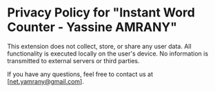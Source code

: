 # Privacy Policy for "Instant Word Counter - Yassine AMRANY"

This extension does not collect, store, or share any user data. All functionality is executed locally on the user's device. No information is transmitted to external servers or third parties.

If you have any questions, feel free to contact us at [net.yamrany@gmail.com].
